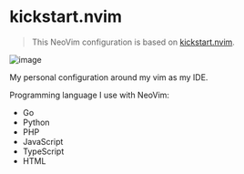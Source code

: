 # kickstart.nvim

> This NeoVim configuration is based on [kickstart.nvim](https://github.com/nvim-lua/kickstart.nvim).

![image](https://github.com/user-attachments/assets/dccd924c-9d9c-486d-a8f9-66aee212c3df)

My personal configuration around my vim as my IDE.

Programming language I use with NeoVim:

- Go
- Python
- PHP
- JavaScript
- TypeScript
- HTML
